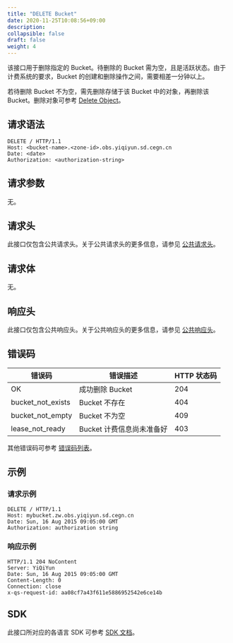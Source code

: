 ```yaml
---
title: "DELETE Bucket"
date: 2020-11-25T10:08:56+09:00
description:
collapsible: false
draft: false
weight: 4
---
```



该接口用于删除指定的 Bucket。待删除的 Bucket 需为空，且是活跃状态。由于计费系统的要求，Bucket 的创建和删除操作之间，需要相差一分钟以上。

若待删除 Bucket 不为空，需先删除存储于该 Bucket 中的对象，再删除该 Bucket。删除对象可参考 [Delete Object](/storage/object-storage/api/object/basic_opt/delete/)。

## 请求语法

```http
DELETE / HTTP/1.1
Host: <bucket-name>.<zone-id>.obs.yiqiyun.sd.cegn.cn
Date: <date>
Authorization: <authorization-string>
```

## 请求参数

无。

## 请求头

此接口仅包含公共请求头。关于公共请求头的更多信息，请参见 [公共请求头](/storage/object-storage/api/common_header/#请求头字段-request-header)。

## 请求体

无。

## 响应头

此接口仅包含公共响应头。关于公共响应头的更多信息，请参见 [公共响应头](/storage/object-storage/api/common_header/#响应头字段-response-header)。

## 错误码

| 错误码 | 错误描述 | HTTP 状态码 |
| --- | --- | --- |
| OK | 成功删除 Bucket| 204 |
| bucket_not_exists | Bucket 不存在| 404 |
| bucket_not_empty | Bucket 不为空| 409 |
| lease_not_ready | Bucket 计费信息尚未准备好| 403 |

其他错误码可参考 [错误码列表](/storage/object-storage/api/error_code/#错误码列表)。

## 示例

### 请求示例

```http
DELETE / HTTP/1.1
Host: mybucket.zw.obs.yiqiyun.sd.cegn.cn
Date: Sun, 16 Aug 2015 09:05:00 GMT
Authorization: authorization string
```

### 响应示例

```http
HTTP/1.1 204 NoContent
Server: YiQiYun
Date: Sun, 16 Aug 2015 09:05:00 GMT
Content-Length: 0
Connection: close
x-qs-request-id: aa08cf7a43f611e5886952542e6ce14b
```

## SDK

此接口所对应的各语言 SDK 可参考 [SDK 文档](/storage/object-storage/sdk/)。
